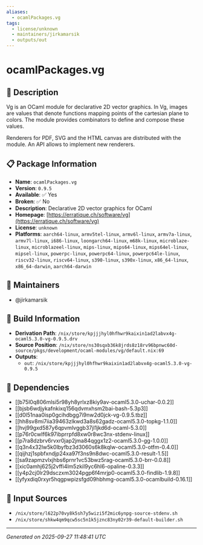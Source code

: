 ```yaml
---
aliases:
  - ocamlPackages.vg
tags:
  - license/unknown
  - maintainers/jirkamarsik
  - outputs/out
---
```


# ocamlPackages.vg

## 📝 Description

Vg is an OCaml module for declarative 2D vector graphics. In Vg, images
are values that denote functions mapping points of the cartesian plane
to colors. The module provides combinators to define and compose these
values.

Renderers for PDF, SVG and the HTML canvas are distributed with the
module. An API allows to implement new renderers.


## 📋 Package Information

- **Name**: `ocamlPackages.vg`
- **Version**: `0.9.5`
- **Available**: ✅ Yes
- **Broken**: ✅ No
- **Description**: Declarative 2D vector graphics for OCaml
- **Homepage**: [https://erratique.ch/software/vg](https://erratique.ch/software/vg)
- **License**: `unknown`
- **Platforms**: `aarch64-linux`, `armv5tel-linux`, `armv6l-linux`, `armv7a-linux`, `armv7l-linux`, `i686-linux`, `loongarch64-linux`, `m68k-linux`, `microblaze-linux`, `microblazeel-linux`, `mips-linux`, `mips64-linux`, `mips64el-linux`, `mipsel-linux`, `powerpc-linux`, `powerpc64-linux`, `powerpc64le-linux`, `riscv32-linux`, `riscv64-linux`, `s390-linux`, `s390x-linux`, `x86_64-linux`, `x86_64-darwin`, `aarch64-darwin`
## 👥 Maintainers

- @jirkamarsik


## 🔧 Build Information

- **Derivation Path**: `/nix/store/kpjjjhyl0hfhwr9kaixin1ad2labvx4g-ocaml5.3.0-vg-0.9.5.drv`
- **Source Position**: `/nix/store/ns30sqxb36k8jrds8z18rv96bpnwc60d-source/pkgs/development/ocaml-modules/vg/default.nix:69`
- **Outputs**:
  - `out`:  `/nix/store/kpjjjhyl0hfhwr9kaixin1ad2labvx4g-ocaml5.3.0-vg-0.9.5`

## 🔗 Dependencies

- [[b75l0q806mlsi5r98yh8yrlxz8kiy9av-ocaml5.3.0-uchar-0.0.2]]
- [[bjsb6wdjykafnkixq156qdvmxhsm2bai-bash-5.3p3]]
- [[d0l51naa0isp0gcihdbgg7i9nw2d0jck-vg-0.9.5.tbz]]
- [[hh8sv8mi7iia39463zlkwd3a8s62gadz-ocaml5.3.0-topkg-1.1.0]]
- [[hvj99gxd587y6qpvmlvggb37jl1jkd6d-ocaml-5.3.0]]
- [[p76r0cwlf6k97ibprrpfd8xw0r8wc3nx-stdenv-linux]]
- [[p7ra8dzbrv6rvxr0jap2jma84qggx1z2-ocaml5.3.0-gg-1.0.0]]
- [[q3n4x32lw5k0lbyfbz3d3060s6k8kqlw-ocaml5.3.0-otfm-0.4.0]]
- [[qijhzj1spbfxndjp24xa97f3ns9n8dwc-ocaml5.3.0-result-1.5]]
- [[sa9zapmzvlxjhbs6prnr1vc53bwz5rag-ocaml5.3.0-brr-0.0.8]]
- [[xic0amhj625j2vffi4lm5zkil9yc6hl6-opaline-0.3.3]]
- [[y4p2cj0lr29dsczxm3024pgp6f4mrjp0-ocaml5.3.0-findlib-1.9.8]]
- [[yfyxdiq0rxyr5hqgpwpizsfgd09hbhmg-ocaml5.3.0-ocamlbuild-0.16.1]]

## 📁 Input Sources

- `/nix/store/l622p70vy8k5sh7y5wizi5f2mic6ynpg-source-stdenv.sh`
- `/nix/store/shkw4qm9qcw5sc5n1k5jznc83ny02r39-default-builder.sh`

---
*Generated on 2025-09-27 11:48:41 UTC*
